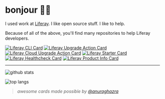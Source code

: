 # bonjour 🐻‍❄️

I used work at [Liferay](https://www.liferay.com/). I like open source stuff. I like to help.

Because of all of the above, you'll find many repositories to help Liferay developers.

[![Liferay CLI Card](https://github-readme-stats.vercel.app/api/pin/?username=lgdd&repo=liferay-cli&theme=transparent)](https://github.com/lgdd/liferay-cli)
[![Liferay Upgrade Action Card](https://github-readme-stats.vercel.app/api/pin/?username=lgdd&repo=liferay-upgrade-action&theme=transparent)](https://github.com/lgdd/liferay-upgrade-action)
[![Liferay Cloud Upgrade Action Card](https://github-readme-stats.vercel.app/api/pin/?username=lgdd&repo=liferay-cloud-upgrade-action&theme=transparent)](https://github.com/lgdd/liferay-cloud-upgrade-action)
[![Liferay Starter Card](https://github-readme-stats.vercel.app/api/pin/?username=lgdd&repo=liferay-starter&theme=transparent)](https://github.com/lgdd/liferay-starter)
[![Liferay Healthcheck Card](https://github-readme-stats.vercel.app/api/pin/?username=lgdd&repo=liferay-healthcheck&theme=transparent)](https://github.com/lgdd/liferay-healthcheck)
[![Liferay Product Info Card](https://github-readme-stats.vercel.app/api/pin/?username=lgdd&repo=liferay-product-info&theme=transparent)](https://github.com/lgdd/liferay-product-info)

---

![github stats](https://github-readme-stats.vercel.app/api?username=lgdd&hide_title=true&show_icons=true&theme=transparent)

![top langs](https://github-readme-stats.vercel.app/api/top-langs/?username=lgdd&layout=donut&hide=html,freemarker,css&exclude_repo=dotfiles&theme=transparent)

> _awesome cards made possible by [@anuraghazra](https://github.com/anuraghazra)_
